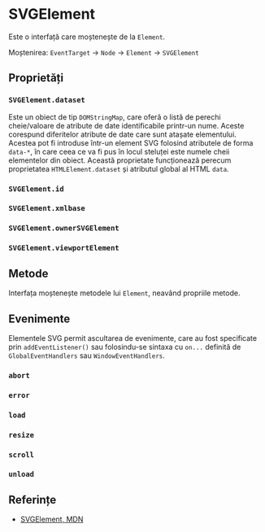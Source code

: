 # SVGElement

Este o interfață care moștenește de la `Element`.

Moștenirea: `EventTarget` -> `Node` -> `Element` -> `SVGElement`

## Proprietăți

### `SVGElement.dataset`

Este un obiect de tip `DOMStringMap`, care oferă o listă de perechi cheie/valoare de atribute de date identificabile printr-un nume. Aceste corespund diferitelor atribute de date care sunt atașate elementului. Acestea pot fi introduse într-un element SVG folosind atributele de forma `data-*`, în care ceea ce va fi pus în locul steluței este numele cheii elementelor din obiect. Această proprietate funcționează perecum proprietatea `HTMLElement.dataset` și atributul global al HTML `data`.

### `SVGElement.id`

### `SVGElement.xmlbase`

### `SVGElement.ownerSVGElement`

### `SVGElement.viewportElement`


## Metode

Interfața moștenește metodele lui `Element`, neavând propriile metode.

## Evenimente

Elementele SVG permit ascultarea de evenimente, care au fost specificate prin `addEventListener()` sau folosindu-se sintaxa cu `on...` definită de `GlobalEventHandlers` sau `WindowEventHandlers`.

### `abort`

### `error`

### `load`

### `resize`

### `scroll`

### `unload`

## Referințe

- [SVGElement, MDN](https://developer.mozilla.org/en-US/docs/Web/API/SVGElement)
